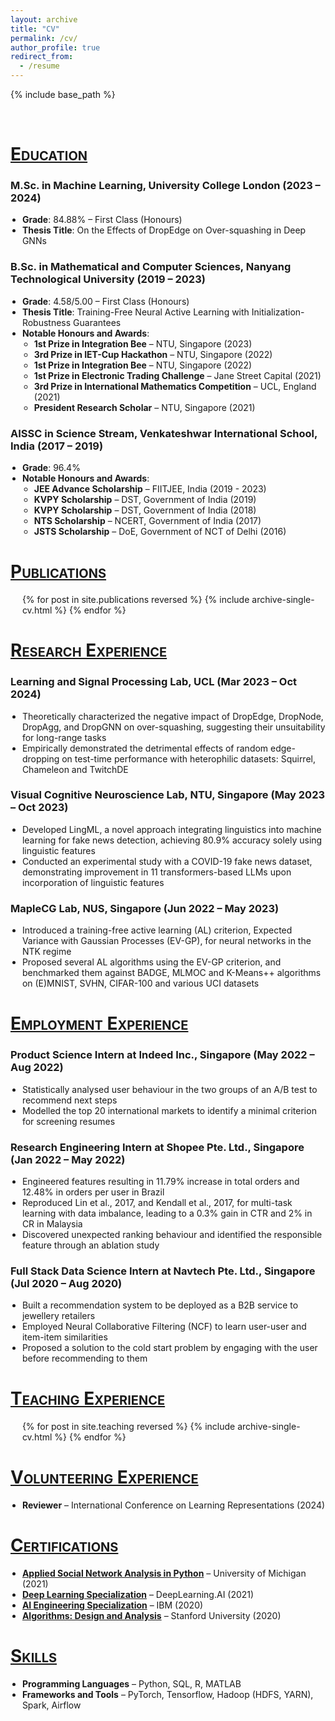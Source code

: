 ```yaml
---
layout: archive
title: "CV"
permalink: /cv/
author_profile: true
redirect_from:
  - /resume
---
```


{% include base_path %}

<br>

<ins><span style="font-variant:small-caps;">Education</span></ins>
======

### M.Sc. in Machine Learning, University College London (2023 &ndash; 2024)

<ul style="list-style-type: disc; padding-left: 5mm;">
  <li><b>Grade</b>: 84.88% &ndash; First Class (Honours)</li>
  <li><b>Thesis Title</b>: On the Effects of DropEdge on Over-squashing in Deep GNNs</li>
</ul>
  
### B.Sc. in Mathematical and Computer Sciences, Nanyang Technological University (2019 &ndash; 2023)

<ul style="list-style-type: disc; padding-left: 5mm;">
  <li><b>Grade</b>: 4.58/5.00 &ndash; First Class (Honours)</li>
  <li><b>Thesis Title</b>: Training-Free Neural Active Learning with Initialization-Robustness Guarantees</li>
  <li><b>Notable Honours and Awards</b>:
    <ul style="list-style-type: circle; padding-left: 5mm;">
      <li><b>1st Prize in Integration Bee</b> &ndash; NTU, Singapore (2023)</li>
      <li><b>3rd Prize in IET-Cup Hackathon</b> &ndash; NTU, Singapore (2022)</li>
      <li><b>1st Prize in Integration Bee</b> &ndash; NTU, Singapore (2022)</li>
      <li><b>1st Prize in Electronic Trading Challenge</b> &ndash; Jane Street Capital (2021)</li>
      <li><b>3rd Prize in International Mathematics Competition</b> &ndash; UCL, England (2021)</li>
      <li><b>President Research Scholar</b> &ndash; NTU, Singapore (2021)</li>
    </ul>
  </li>
</ul>

### AISSC in Science Stream, Venkateshwar International School, India (2017 &ndash; 2019)

<ul style="list-style-type: disc; padding-left: 5mm;">
  <li><b>Grade</b>: 96.4%</li>
  <li><b>Notable Honours and Awards</b>:
    <ul style="list-style-type: circle; padding-left: 5mm;">
      <li><b>JEE Advance Scholarship</b> &ndash; FIITJEE, India (2019 - 2023)</li>
      <li><b>KVPY Scholarship</b> &ndash; DST, Government of India (2019)</li>
      <li><b>KVPY Scholarship</b> &ndash; DST, Government of India (2018)</li>
      <li><b>NTS Scholarship</b> &ndash; NCERT, Government of India (2017)</li>
      <li><b>JSTS Scholarship</b> &ndash; DoE, Government of NCT of Delhi (2016)</li>
    </ul>
  </li>
</ul>

<ins><span style="font-variant:small-caps;">Publications</span></ins>
======

<ul style="list-style-type: disc; padding-left: 5mm;">
{% for post in site.publications reversed %}
  {% include archive-single-cv.html %}
{% endfor %}
</ul>

<ins><span style="font-variant:small-caps;">Research Experience</span></ins>
======

### Learning and Signal Processing Lab, UCL (Mar 2023 &ndash; Oct 2024)

<ul style="list-style-type: disc; padding-left: 5mm;">
  <li>Theoretically characterized the negative impact of DropEdge, DropNode, DropAgg, and DropGNN on over-squashing, suggesting their unsuitability for long-range tasks</li>
  <li>Empirically demonstrated the detrimental effects of random edge-dropping on test-time performance with heterophilic datasets: Squirrel, Chameleon and TwitchDE</li>
</ul>

### Visual Cognitive Neuroscience Lab, NTU, Singapore (May 2023 &ndash; Oct 2023)

<ul style="list-style-type: disc; padding-left: 5mm;">
  <li>Developed LingML, a novel approach integrating linguistics into machine learning for fake news detection, achieving 80.9% accuracy solely using linguistic features</li>
  <li>Conducted an experimental study with a COVID-19 fake news dataset, demonstrating improvement in 11 transformers-based LLMs upon incorporation of linguistic features</li>
</ul>

### MapleCG Lab, NUS, Singapore (Jun 2022 &ndash; May 2023)

<ul style="list-style-type: disc; padding-left: 5mm;">
  <li>Introduced a training-free active learning (AL) criterion, Expected Variance with Gaussian Processes (EV-GP), for neural networks in the NTK regime</li>
  <li>Proposed several AL algorithms using the EV-GP criterion, and benchmarked them against BADGE, MLMOC and K-Means++ algorithms on (E)MNIST, SVHN, CIFAR-100 and various UCI datasets</li>
</ul>

<ins><span style="font-variant:small-caps;">Employment Experience</span></ins>
======

### Product Science Intern at Indeed Inc., Singapore (May 2022 &ndash; Aug 2022)

<ul style="list-style-type: disc; padding-left: 5mm;">
  <li>Statistically analysed user behaviour in the two groups of an A/B test to recommend next steps</li>
  <li>Modelled the top 20 international markets to identify a minimal criterion for screening resumes</li>
</ul>

### Research Engineering Intern at Shopee Pte. Ltd., Singapore (Jan 2022 &ndash; May 2022)

<ul style="list-style-type: disc; padding-left: 5mm;">
  <li>Engineered features resulting in 11.79% increase in total orders and 12.48% in orders per user in Brazil</li>
  <li>Reproduced Lin et al., 2017, and Kendall et al., 2017, for multi-task learning with data imbalance, leading to a 0.3% gain in CTR and 2% in CR in Malaysia</li>
  <li>Discovered unexpected ranking behaviour and identified the responsible feature through an ablation study</li>
</ul>

### Full Stack Data Science Intern at Navtech Pte. Ltd., Singapore (Jul 2020 &ndash; Aug 2020)

<ul style="list-style-type: disc; padding-left: 5mm;">
  <li>Built a recommendation system to be deployed as a B2B service to jewellery retailers</li>
  <li>Employed Neural Collaborative Filtering (NCF) to learn user-user and item-item similarities</li>
  <li>Proposed a solution to the cold start problem by engaging with the user before recommending to them</li>
</ul>

<ins><span style="font-variant:small-caps;">Teaching Experience</span></ins>
======

<ul style="list-style-type: disc; padding-left: 5mm;">
{% for post in site.teaching reversed %}
  {% include archive-single-cv.html %}
{% endfor %}
</ul>
  
<ins><span style="font-variant:small-caps;">Volunteering Experience</span></ins>
======

<ul style="list-style-type: disc; padding-left: 5mm;">
  <li><b>Reviewer</b> &ndash; International Conference on Learning Representations (2024)</li>
</ul>

<ins><span style="font-variant:small-caps;">Certifications</span></ins>
======

<ul style="list-style-type: disc; padding-left: 5mm;">
  <li><a href="https://www.coursera.org/account/accomplishments/certificate/LSJR2KMNRRUR"><strong>Applied Social Network Analysis in Python</strong></a> &ndash; University of Michigan (2021)</li>
  <li><a href="https://coursera.org/share/992110f4684c2aa3b9826f73804d4b1c"><strong>Deep Learning Specialization</strong></a> &ndash; DeepLearning.AI (2021)</li>
  <li><a href="https://www.youracclaim.com/badges/e79bf049-f3d8-45e6-8890-6b83b27b5d7a/linked_in_profile"><strong>AI Engineering Specialization</strong></a> &ndash; IBM (2020)</li>
  <li><a href="https://verify.lagunita.stanford.edu/SOA/0e460be2891a48d3a44d48b92d9531a8"><strong>Algorithms: Design and Analysis</strong></a> &ndash; Stanford University (2020)</li>
</ul>

<ins><span style="font-variant:small-caps;">Skills</span></ins>
======

<ul style="list-style-type: disc; padding-left: 5mm;">
  <li><b>Programming Languages</b> &ndash; Python, SQL, R, MATLAB</li>
  <li><b>Frameworks and Tools</b> &ndash; PyTorch, Tensorflow, Hadoop (HDFS, YARN), Spark, Airflow</li>
</ul>